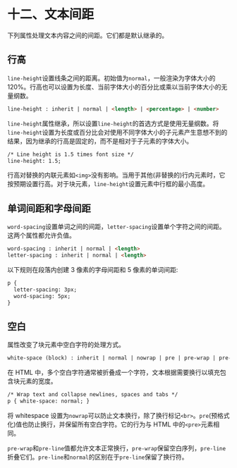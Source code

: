 # 十二、文本间距

下列属性处理文本内容之间的间距。它们都是默认继承的。

## 行高

`line-height`设置线条之间的距离。初始值为`normal`，一般渲染为字体大小的 120%。行高也可以设置为长度、当前字体大小的百分比或乘以当前字体大小的无量纲数。

```html
line-height : inherit | normal | <length> | <percentage> | <number>

```

`line-height`属性继承，所以设置`line-height`的首选方式是使用无量纲数。将`line-height`设置为长度或百分比会对使用不同字体大小的子元素产生意想不到的结果，因为继承的行高是固定的，而不是相对于子元素的字体大小。

```html
/* Line height is 1.5 times font size */
line-height: 1.5;

```

行高对替换的内联元素如`<img>`没有影响。当用于其他(非替换的)行内元素时，它按预期设置行高。对于块元素，`line-height`设置元素中行框的最小高度。

## 单词间距和字母间距

`word-spacing`设置单词之间的间距，`letter-spacing`设置单个字符之间的间距。这两个属性都允许负值。

```html
word-spacing : inherit | normal | <length>
letter-spacing : inherit | normal | <length>

```

以下规则在段落内创建 3 像素的字母间距和 5 像素的单词间距:

```html
p {
  letter-spacing: 3px;
  word-spacing: 5px;
}

```

## 空白

属性改变了块元素中空白字符的处理方式。

```html
white-space (block) : inherit | normal | nowrap | pre | pre-wrap | pre-line

```

在 HTML 中，多个空白字符通常被折叠成一个字符，文本根据需要换行以填充包含块元素的宽度。

```html
/* Wrap text and collapse newlines, spaces and tabs */
p { white-space: normal; }

```

将 whitespace 设置为`nowrap`可以防止文本换行，除了换行标记`<br>`。`pre`(预格式化)值也防止换行，并保留所有空白字符。它的行为与 HTML 中的`<pre>`元素相同。

`pre-wrap`和`pre-line`值都允许文本正常换行，`pre-wrap`保留空白序列，`pre-line`折叠它们。`pre-line`和`normal`的区别在于`pre-line`保留了换行符。